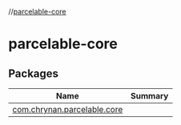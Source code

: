 //[parcelable-core](index.md)



# parcelable-core  


## Packages  
  
|  Name|  Summary| 
|---|---|
| <a name="com.chrynan.parcelable.core////PointingToDeclaration/"></a>[com.chrynan.parcelable.core](com.chrynan.parcelable.core/index.md) | 

